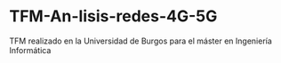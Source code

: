# TFM-An-lisis-redes-4G-5G
TFM realizado en la Universidad de Burgos para el máster en Ingeniería Informática
